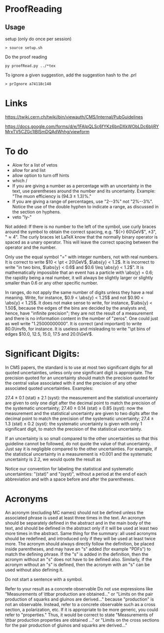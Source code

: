 # ProofReading

## Usage

setup (only do once per session)
```
> source setup.sh
```

Do the proof reading
```
py proofRead.py ../*tex
```

To ignore a given suggestion, add the suggestion hash to the .prI

```
> prIgnore a74118c148
```

# Links

https://twiki.cern.ch/twiki/bin/viewauth/CMS/Internal/PubGuidelines

https://docs.google.com/forms/d/e/1FAIpQLSc6fYKz6bnDXkWObLDc6bIjRYMrxTV5CZGc1lBlSmDQAdWhhg/viewform

# To do
   * Alow for a list of vetos
   * allow for and list
   * allow option to turn off hints
   * which /
   * If you are giving a number as a percentage with an uncertainty in the text, use parentheses around the number and its uncertainty. Example: "The muon efficiency is $(94.3 \pm 1.3)\%$."
   * If you are giving a range of percentages, use "2--3%" not "2%--3%". Notice the use of the double hyphen to indicate a range, as discussed in the section on hyphens.
   * veto "ly-"


Not added:
If there is no number to the left of the symbol, use curly braces around the symbol to obtain the correct spacing, e.g. "${>} 60\GeV$", ${\pm}3$", "${\approx}4$". The curly braces let LaTeX know that the normally binary operator is spaced as a unary operator. This will leave the correct spacing between the operator and the number.

Only use the equal symbol "=" with integer numbers, not with real numbers. It is correct to write $10 < \pt < 20\GeV$, $\abs{y} < 1.2$. It is incorrect to write "in two bins, $\abs{y} < 0.6$ and $0.6 \leq \abs{y} < 1.2$". It is mathematically impossible that an event has a particle with \abs{y} = 0.6; the rapidity being a real number, it will always be slightly larger or slightly smaller than 0.6 or any other specific number.

In ranges, do not apply the same number of digits unless they have a real meaning. Write, for instance, $0.9 < \abs{y} < 1.25$ and not $0.90 < \abs{y} < 1.25$. It does not make sense to write, for instance, $\abs{y} < 1.50$, because the edges of the bins are decided by the analysts and, hence, have "infinite precision"; they are not the result of a measurement and there is no information content in the number of "zeros". One could just as well write "1.25000000000". It is correct (and important) to write 80.0\invfb, for instance. It is useless and misleading to write "\pt bins of edges $10.0, 12.5, 15.0, 17.5 and 20.0\GeV$.

# Significant Digits:
In CMS papers, the standard is to use at most two significant digits for all quoted uncertainties, unless only one significant digit is appropriate.
The precision quoted for an uncertainty should match the precision quoted for the central value associated with it and the precision of any other associated quoted uncertainties.
Examples:

27.4 ± 0.1 (stat) ± 2.1 (syst): the measurement and the statistical uncertainty are given to only one digit after the decimal point to match the precision of the systematic uncertainty;
27.40 ± 0.14 (stat) ± 0.85 (syst): now the measurement and the statistical uncertainty are given to two digits after the decimal point to match the precision of the systematic uncertainty;
27.4 ± 1.3 (stat) ± 0.2 (syst): the systematic uncertainty is given with only 1 significant digit, to match the precision of the statistical uncertainty.

If an uncertainty is so small compared to the other uncertainties so that this guideline cannot be followed, do not quote the value of that uncertainty. Just say it is negligible compared to the other uncertainties. For example, if the statistical uncertainty in a measurement is ±0.001 and the systematic uncertainty is 2.2, we would quote the result as

Notice our convention for labeling the statistical and systematic uncertainties: "(stat)" and "(syst)", without a period at the end of each abbreviation and with a space before and after the parentheses.



# Acronyms

An acronym (excluding MC names) should not be defined unless the associated phrase is used at least three times in the text. An acronym should be separately defined in the abstract and in the main body of the text, and should be defined in the abstract only if it will be used at least two more times in the abstract. Same thing for the summary: all used acronyms should be redefined, and introduced only if they will be used at least twice more. The acronym should always directly follow the definition, be placed inside parentheses, and may have an "s" added (for example "PDFs") to match the defining phrase. If the "s" is added in the definition, then the acronym without an "s" does not have to be defined also. Similarly, if the acronym without an "s" is defined, then the acronym with an "s" can be used without also defining it.


Do not start a sentence with a symbol.


Refer to your result as a concrete observable
Do not use expressions like "Measurements of \ttbar production are obtained..." or "Limits on the pair production of squarks and gluinos are derived..." because "production" is not an observable. Instead, refer to a concrete observable such as a cross section, a polarization, etc. If it is appropriate to be more generic, you could refer to "properties." Thus, it would be correct to state "Measurements of \ttbar production properties are obtained ..." or "Limits on the cross sections for the pair production of gluinos and squarks are derived..."


